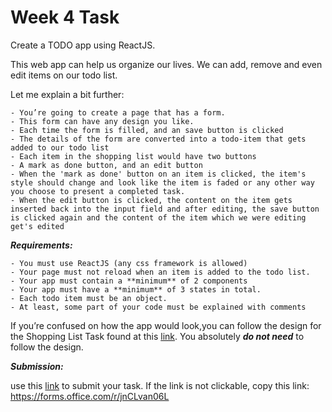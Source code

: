 # Week 4 Task 

Create a TODO app using ReactJS. 

This web app can help us organize our lives. We can add, remove and even edit items on our todo list. 

Let me explain a bit further: 

	- You’re going to create a page that has a form.
	- This form can have any design you like.
	- Each time the form is filled, and an save button is clicked 
	- The details of the form are converted into a todo-item that gets added to our todo list 
	- Each item in the shopping list would have two buttons
	- A mark as done button, and an edit button 
	- When the 'mark as done' button on an item is clicked, the item's style should change and look like the item is faded or any other way you choose to present a completed task.
	- When the edit button is clicked, the content on the item gets inserted back into the input field and after editing, the save button is clicked again and the content of the item which we were editing get's edited

 

***Requirements:***

	- You must use ReactJS (any css framework is allowed)
	- Your page must not reload when an item is added to the todo list.
	- Your app must contain a **minimum** of 2 components
	- Your app must have a **minimum** of 3 states in total.
	- Each todo item must be an object. 
	- At least, some part of your code must be explained with comments 

 

If you’re confused on how the app would look,you can follow the design for the Shopping List Task found at this [link](https://www.figma.com/file/AmXexOs7MdFilk8SOEA2Fe/Untitled?node-id=1%3A2). You absolutely ***do not need*** to follow the design. 

***Submission:***

use this [link](https://forms.office.com/r/jnCLvan06L) to submit your task. If the link is not clickable, copy this link: https://forms.office.com/r/jnCLvan06L

 

